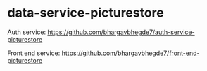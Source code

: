 # data-service-picturestore

Auth service: https://github.com/bhargavbhegde7/auth-service-picturestore

Front end service: https://github.com/bhargavbhegde7/front-end-picturestore
